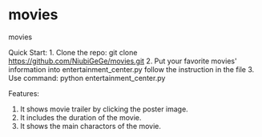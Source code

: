 # movies
movies

Quick Start:
    1. Clone the repo: git clone https://github.com/NiubiGeGe/movies.git
    2. Put your favorite movies' information into entertainment_center.py follow
       the instruction in the file
    3. Use command: python entertainment_center.py


Features:
  1. It shows movie trailer by clicking the poster image.
  2. It includes the duration of the movie.
  3. It shows the main charactors of the movie.
